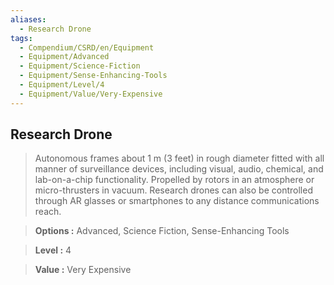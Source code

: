 ```yaml
---
aliases:
  - Research Drone
tags:
  - Compendium/CSRD/en/Equipment
  - Equipment/Advanced
  - Equipment/Science-Fiction
  - Equipment/Sense-Enhancing-Tools
  - Equipment/Level/4
  - Equipment/Value/Very-Expensive
---
```

  
    
## Research Drone    
    
>Autonomous frames about 1 m (3 feet) in rough diameter fitted with all manner of surveillance devices, including visual, audio, chemical, and lab-on-a-chip functionality. Propelled by rotors in an atmosphere or micro-thrusters in vacuum. Research drones can also be controlled through AR glasses or smartphones to any distance communications reach.    
> **Options :** Advanced, Science Fiction, Sense-Enhancing Tools    
> **Level :** 4    
> **Value :** Very Expensive